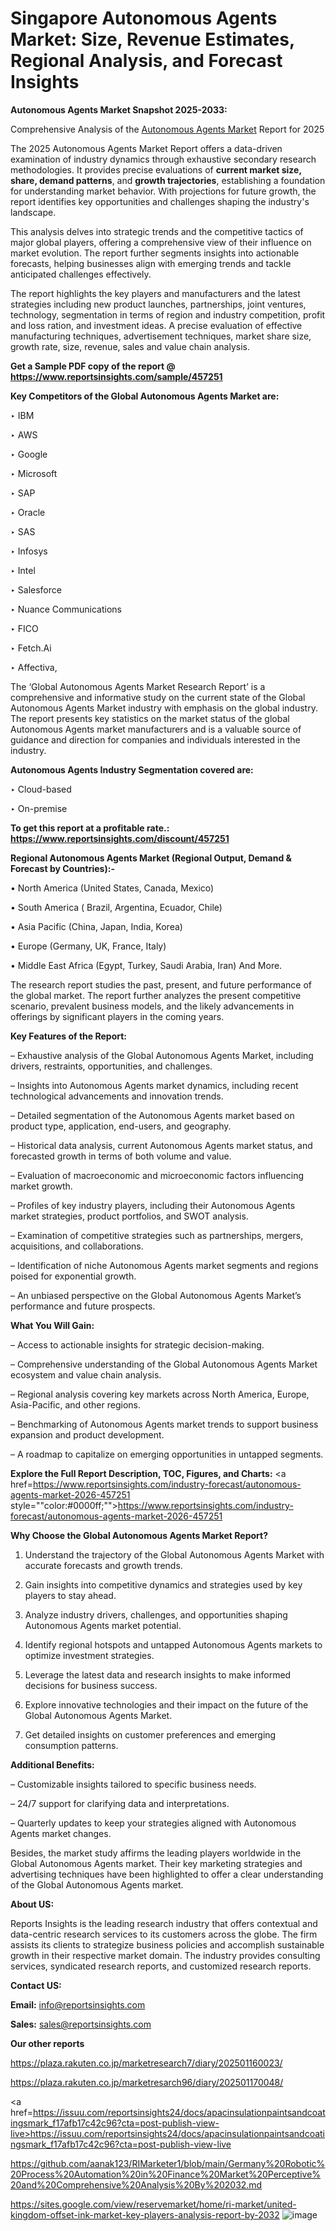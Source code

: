 # Singapore Autonomous Agents Market: Size, Revenue Estimates, Regional Analysis, and Forecast Insights

<strong>Autonomous Agents Market Snapshot 2025-2033:</strong>

Comprehensive Analysis of the <a href=https://www.reportsinsights.com/sample/457251>Autonomous Agents Market</a> Report for 2025

The 2025 Autonomous Agents Market Report offers a data-driven examination of industry dynamics through exhaustive secondary research methodologies. It provides precise evaluations of <strong>current market size, share, demand patterns</strong>, and <strong>growth trajectories</strong>, establishing a foundation for understanding market behavior. With projections for future growth, the report identifies key opportunities and challenges shaping the industry's landscape.

This analysis delves into strategic trends and the competitive tactics of major global players, offering a comprehensive view of their influence on market evolution. The report further segments insights into actionable forecasts, helping businesses align with emerging trends and tackle anticipated challenges effectively.

The report highlights the key players and manufacturers and the latest strategies including new product launches, partnerships, joint ventures, technology, segmentation in terms of region and industry competition, profit and loss ration, and investment ideas. A precise evaluation of effective manufacturing techniques, advertisement techniques, market share size, growth rate, size, revenue, sales and value chain analysis.

<strong>Get a Sample PDF copy of the report @ <a href=https://www.reportsinsights.com/sample/457251 style=color:#0000ff;>https://www.reportsinsights.com/sample/457251</a></strong>

<strong>Key Competitors of the Global Autonomous Agents Market are:</strong>

‣ IBM

‣ AWS

‣ Google

‣ Microsoft

‣ SAP

‣ Oracle

‣ SAS

‣ Infosys

‣ Intel

‣ Salesforce

‣ Nuance Communications

‣ FICO

‣ Fetch.Ai

‣ Affectiva,

The ‘Global Autonomous Agents Market Research Report’ is a comprehensive and informative study on the current state of the Global Autonomous Agents Market industry with emphasis on the global industry. The report presents key statistics on the market status of the global Autonomous Agents market manufacturers and is a valuable source of guidance and direction for companies and individuals interested in the industry.

<strong>Autonomous Agents Industry Segmentation covered are:</strong>

‣ Cloud-based

‣ On-premise

<strong>To get this report at a profitable rate.: <a href=https://www.reportsinsights.com/discount/457251 style=color:#0000ff;>https://www.reportsinsights.com/discount/457251</a></strong>

<strong>Regional Autonomous Agents Market (Regional Output, Demand &amp; Forecast by Countries):-</strong>

• North America (United States, Canada, Mexico)

• South America ( Brazil, Argentina, Ecuador, Chile)

• Asia Pacific (China, Japan, India, Korea)

• Europe (Germany, UK, France, Italy)

• Middle East Africa (Egypt, Turkey, Saudi Arabia, Iran) And More.

The research report studies the past, present, and future performance of the global market. The report further analyzes the present competitive scenario, prevalent business models, and the likely advancements in offerings by significant players in the coming years.

<strong>Key Features of the Report:</strong>

– Exhaustive analysis of the Global Autonomous Agents Market, including drivers, restraints, opportunities, and challenges.

– Insights into Autonomous Agents market dynamics, including recent technological advancements and innovation trends.

– Detailed segmentation of the Autonomous Agents market based on product type, application, end-users, and geography.

– Historical data analysis, current Autonomous Agents market status, and forecasted growth in terms of both volume and value.

– Evaluation of macroeconomic and microeconomic factors influencing market growth.

– Profiles of key industry players, including their Autonomous Agents market strategies, product portfolios, and SWOT analysis.

– Examination of competitive strategies such as partnerships, mergers, acquisitions, and collaborations.

– Identification of niche Autonomous Agents market segments and regions poised for exponential growth.

– An unbiased perspective on the Global Autonomous Agents Market’s performance and future prospects.

<strong>What You Will Gain:</strong>

– Access to actionable insights for strategic decision-making.

– Comprehensive understanding of the Global Autonomous Agents Market ecosystem and value chain analysis.

– Regional analysis covering key markets across North America, Europe, Asia-Pacific, and other regions.

– Benchmarking of Autonomous Agents market trends to support business expansion and product development.

– A roadmap to capitalize on emerging opportunities in untapped segments.

<strong>Explore the Full Report Description, TOC, Figures, and Charts:</strong>
<a href=https://www.reportsinsights.com/industry-forecast/autonomous-agents-market-2026-457251 style=""color:#0000ff;"">https://www.reportsinsights.com/industry-forecast/autonomous-agents-market-2026-457251</a>

<strong>Why Choose the Global Autonomous Agents Market Report?</strong>

1. Understand the trajectory of the Global Autonomous Agents Market with accurate forecasts and growth trends.

2. Gain insights into competitive dynamics and strategies used by key players to stay ahead.

3. Analyze industry drivers, challenges, and opportunities shaping Autonomous Agents market potential.

4. Identify regional hotspots and untapped Autonomous Agents markets to optimize investment strategies.

5. Leverage the latest data and research insights to make informed decisions for business success.

6. Explore innovative technologies and their impact on the future of the Global Autonomous Agents Market.

7. Get detailed insights on customer preferences and emerging consumption patterns.

<strong>Additional Benefits:</strong>

– Customizable insights tailored to specific business needs.

– 24/7 support for clarifying data and interpretations.

– Quarterly updates to keep your strategies aligned with Autonomous Agents market changes.

Besides, the market study affirms the leading players worldwide in the Global Autonomous Agents market. Their key marketing strategies and advertising techniques have been highlighted to offer a clear understanding of the Global Autonomous Agents market.

<strong><strong>About US</strong>:</strong>

Reports Insights is the leading research industry that offers contextual and data-centric research services to its customers across the globe. The firm assists its clients to strategize business policies and accomplish sustainable growth in their respective market domain. The industry provides consulting services, syndicated research reports, and customized research reports.

<strong>Contact US:</strong>

<p class=><b>Email:</b> <a href=mailto:info@reportsinsights.com>info@reportsinsights.com</a></p>
<p class=><b>Sales:</b> <a href=mailto:sales@reportsinsights.com>sales@reportsinsights.com</a></p>

<strong>Our other reports</strong>

<a href=https://plaza.rakuten.co.jp/marketresearch7/diary/202501160023/>https://plaza.rakuten.co.jp/marketresearch7/diary/202501160023/</a>

<a href=https://plaza.rakuten.co.jp/marketresarch96/diary/202501170048/>https://plaza.rakuten.co.jp/marketresarch96/diary/202501170048/</a>

<a href=https://issuu.com/reportsinsights24/docs/apacinsulationpaintsandcoatingsmark_f17afb17c42c96?cta=post-publish-view-live>https://issuu.com/reportsinsights24/docs/apacinsulationpaintsandcoatingsmark_f17afb17c42c96?cta=post-publish-view-live</a>

<a href=https://github.com/aanak123/RIMarketer1/blob/main/Germany%20Robotic%20Process%20Automation%20in%20Finance%20Market%20Perceptive%20and%20Comprehensive%20Analysis%20By%202032.md>https://github.com/aanak123/RIMarketer1/blob/main/Germany%20Robotic%20Process%20Automation%20in%20Finance%20Market%20Perceptive%20and%20Comprehensive%20Analysis%20By%202032.md</a>

<a href=https://sites.google.com/view/reservemarket/home/ri-market/united-kingdom-offset-ink-market-key-players-analysis-report-by-2032>https://sites.google.com/view/reservemarket/home/ri-market/united-kingdom-offset-ink-market-key-players-analysis-report-by-2032</a>
![image](https://github.com/user-attachments/assets/606dd83b-520c-4f27-9b67-00c78e61cb4e)
